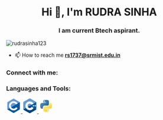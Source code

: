 <h1 align="center">Hi 👋, I'm RUDRA SINHA</h1>
<h3 align="center">I am current Btech aspirant.</h3>

<p align="left"> <img src="https://komarev.com/ghpvc/?username=rudrasinha123&label=Profile%20views&color=0e75b6&style=flat" alt="rudrasinha123" /> </p>

- 📫 How to reach me **rs1737@srmist.edu.in**

<h3 align="left">Connect with me:</h3>
<p align="left">
</p>

<h3 align="left">Languages and Tools:</h3>
<p align="left"> <a href="https://www.cprogramming.com/" target="_blank" rel="noreferrer"> <img src="https://raw.githubusercontent.com/devicons/devicon/master/icons/c/c-original.svg" alt="c" width="40" height="40"/> </a> <a href="https://www.w3schools.com/cpp/" target="_blank" rel="noreferrer"> <img src="https://raw.githubusercontent.com/devicons/devicon/master/icons/cplusplus/cplusplus-original.svg" alt="cplusplus" width="40" height="40"/> </a> <a href="https://www.python.org" target="_blank" rel="noreferrer"> <img src="https://raw.githubusercontent.com/devicons/devicon/master/icons/python/python-original.svg" alt="python" width="40" height="40"/> </a> </p>
